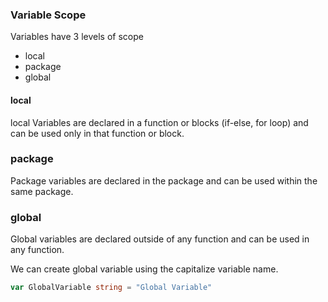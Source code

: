 ### Variable Scope

Variables have 3 levels of scope

- local
- package
- global

#### local

local Variables are declared in a function or blocks (if-else, for loop) and can be used only in that function or block.

### package

Package variables are declared in the package and can be used within the same package.

### global

Global variables are declared outside of any function and can be used in any function.

We can create global variable using the capitalize variable name.

```go
var GlobalVariable string = "Global Variable"
```